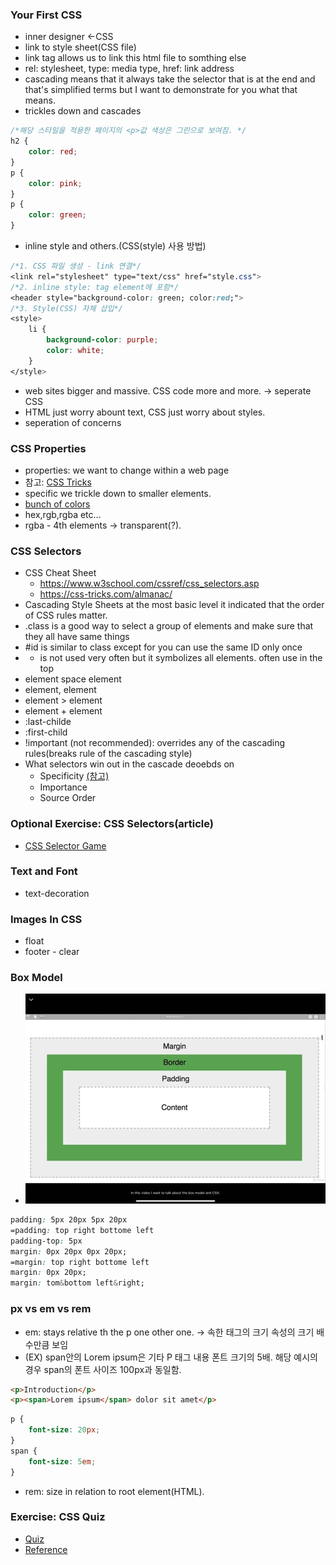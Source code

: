 ### Your First CSS
- inner designer <-CSS
- link to style sheet(CSS file)
- link tag allows us to link this html file to somthing else
- rel: stylesheet, type: media type, href: link address
- cascading means that it always take the selector that is at the end and that's simplified terms but I want to demonstrate for you what that means.
- trickles down and cascades
```css
/*해당 스타일을 적용한 페이지의 <p>값 색상은 그린으로 보여짐. */
h2 {
    color: red;
}
p {
    color: pink;
}
p {
    color: green;
}
```
- inline style and others.(CSS(style) 사용 방법)
```css
/*1. CSS 파일 생성 - link 연결*/
<link rel="stylesheet" type="text/css" href="style.css">
/*2. inline style: tag element에 포함*/
<header style="background-color: green; color:red;">
/*3. Style(CSS) 자체 삽입*/
<style>
    li {
        background-color: purple;
        color: white;
    }
</style>
```
- web sites bigger and massive. CSS code more and more. -> seperate CSS
- HTML just worry abount text, CSS just worry about styles.
- seperation of concerns
### CSS Properties
- properties: we want to change within a web page
- 참고: [CSS Tricks](https://css-tricks.com/almanac/)
- specific we trickle down to smaller elements.
- [bunch of colors](https://paletton.com/#uid=1000u0kllllaFw0g0qFqFg0w0aF)
- hex,rgb,rgba etc...
- rgba - 4th elements -> transparent(?).
### CSS Selectors
- CSS Cheat Sheet
  - https://www.w3school.com/cssref/css_selectors.asp
  - https://css-tricks.com/almanac/
- Cascading Style Sheets at the most basic level it indicated that the order of CSS rules matter.
- .class is a good way to select a group of elements and make sure that they all have same things
- #id is similar to class except for you can use the same ID only once
- * is not used very often but it symbolizes all elements. often use in the top
- element space element
- element, element
- element > element
- element + element
- :last-childe
- :first-child
- !important (not recommended): overrides any of the cascading rules(breaks rule of the cascading style)
- What selectors win out in the cascade deoebds on
  - Specificity [(참고)](https://specificity.keegan.st/)
  - Importance
  - Source Order
### Optional Exercise: CSS Selectors(article)
- [CSS Selector Game](https://css-diner.netlify.app)
### Text and Font
- text-decoration
### Images In CSS
- float
- footer - clear
### Box Model
- ![BoxModel](img/KakaoTalk_20210120_213807934.jpg)
```css
padding: 5px 20px 5px 20px
=padding: top right bottome left
padding-top: 5px
margin: 0px 20px 0px 20px;
=margin: top right bottome left
margin: 0px 20px;
margin: tom&bottom left&right;
```
### px vs em vs rem
- em: stays relative th the p one other one. -> 속한 태그의 크기 속성의 크기 배수만큼 보임
- (EX) span안의 Lorem ipsum은 기타 P 태그 내용 폰트 크기의 5배. 해당 예시의 경우 span의 폰트 사이즈 100px과 동일함.
```html
<p>Introduction</p>
<p><span>Lorem ipsum</span> dolor sit amet</p>
```
```css
p {
    font-size: 20px;
}
span {
    font-size: 5em;
}
```
- rem: size in relation to root element(HTML).
### Exercise: CSS Quiz
- [Quiz](https://www.w3schools.com/css/exercise.asp)
- [Reference](https://zero-to-mastery.github.io/resources/)